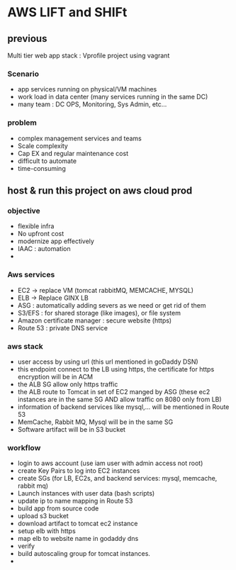 # AWS LIFT and SHIFt

## previous 
Multi tier web app stack : Vprofile project using vagrant
### Scenario
- app services running on physical/VM machines
- work load in data center (many services running in the same DC)
- many team : DC OPS, Monitoring, Sys Admin, etc...

### problem 
- complex management services and teams 
- Scale complexity
- Cap EX and regular maintenance cost
- difficult to automate
- time-consuming

## host & run this project on aws cloud prod

### objective
- flexible infra
- No upfront cost
- modernize app effectively
- IAAC : automation
- 
### Aws services
- EC2 -> replace VM (tomcat rabbitMQ, MEMCACHE, MYSQL)
- ELB -> Replace GINX LB
- ASG : automatically adding severs as we need or get rid of them
- S3/EFS : for shared storage (like images), or file system
- Amazon certificate manager : secure website (https) 
- Route 53 : private DNS service

### aws stack
- user access by using url (this url mentioned in goDaddy DSN)
- this endpoint connect to the LB using https, the certificate for https encryption will be in ACM
- the ALB SG allow only https traffic
- the ALB route to Tomcat in set of EC2 manged by ASG (these ec2 instances are in the same SG AND allow traffic on 8080 only from LB)
- information of backend services like mysql,... will be mentioned in Route 53
- MemCache, Rabbit MQ, Mysql will be in the same SG
- Software artifact will be in S3 bucket

### workflow
- login to aws account (use iam user with admin access not root)
- create Key Pairs to log into EC2 instances
- create SGs (for LB, EC2s, and backend services: mysql, memcache, rabbit mq)
- Launch instances with user data (bash scripts)
- update ip to name mapping in Route 53
- build app from source code
- upload s3 bucket
- download artifact to tomcat ec2 instance
- setup elb with https
- map elb to website name in godaddy dns
- verify
- build autoscaling group for tomcat instances.
- 
